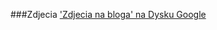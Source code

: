###Zdjecia
['Zdjecia na bloga' na Dysku Google](https://drive.google.com/folderview?id=0B0aNTMD6qO_GVjRtei1QZ1VEUzA&usp=sharing)